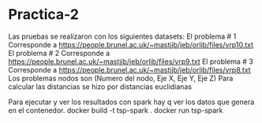 # Practica-2
Las pruebas se realizaron con los siguientes datasets:
El problema # 1 Corresponde a https://people.brunel.ac.uk/~mastjjb/jeb/orlib/files/vrp10.txt
El problema # 2 Corresponde a https://people.brunel.ac.uk/~mastjjb/jeb/orlib/files/vrp9.txt
El problema # 3 Corresponde a https://people.brunel.ac.uk/~mastjjb/jeb/orlib/files/vrp8.txt
Los problemas nodos son (Numero del nodo, Eje X, Eje Y, Eje Z) Para calcular las distancias se hizo por distancias euclidianas

Para ejecutar y ver los resultados con spark hay q ver los datos que genera en el contenedor. 
docker build -t tsp-spark .
docker run tsp-spark
